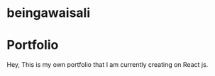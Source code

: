 # beingawaisali
# Portfolio
Hey, This is my own portfolio that I am currently creating on React js.
